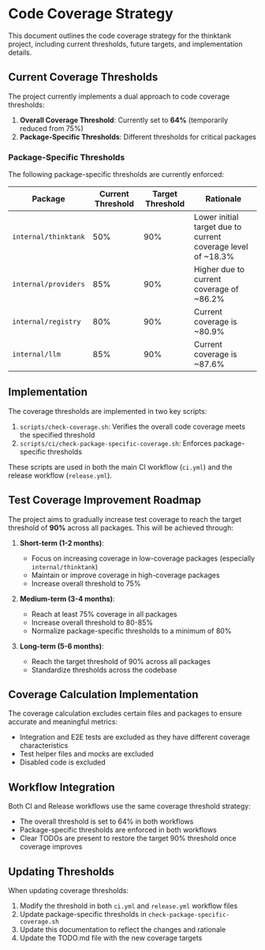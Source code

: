 # Code Coverage Strategy

This document outlines the code coverage strategy for the thinktank project, including current thresholds, future targets, and implementation details.

## Current Coverage Thresholds

The project currently implements a dual approach to code coverage thresholds:

1. **Overall Coverage Threshold**: Currently set to **64%** (temporarily reduced from 75%)
2. **Package-Specific Thresholds**: Different thresholds for critical packages

### Package-Specific Thresholds

The following package-specific thresholds are currently enforced:

| Package | Current Threshold | Target Threshold | Rationale |
|---------|------------------|-----------------|-----------|
| `internal/thinktank` | 50% | 90% | Lower initial target due to current coverage level of ~18.3% |
| `internal/providers` | 85% | 90% | Higher due to current coverage of ~86.2% |
| `internal/registry` | 80% | 90% | Current coverage is ~80.9% |
| `internal/llm` | 85% | 90% | Current coverage is ~87.6% |

## Implementation

The coverage thresholds are implemented in two key scripts:

1. `scripts/check-coverage.sh`: Verifies the overall code coverage meets the specified threshold
2. `scripts/ci/check-package-specific-coverage.sh`: Enforces package-specific thresholds

These scripts are used in both the main CI workflow (`ci.yml`) and the release workflow (`release.yml`).

## Test Coverage Improvement Roadmap

The project aims to gradually increase test coverage to reach the target threshold of **90%** across all packages. This will be achieved through:

1. **Short-term (1-2 months)**:
   - Focus on increasing coverage in low-coverage packages (especially `internal/thinktank`)
   - Maintain or improve coverage in high-coverage packages
   - Increase overall threshold to 75%

2. **Medium-term (3-4 months)**:
   - Reach at least 75% coverage in all packages
   - Increase overall threshold to 80-85%
   - Normalize package-specific thresholds to a minimum of 80%

3. **Long-term (5-6 months)**:
   - Reach the target threshold of 90% across all packages
   - Standardize thresholds across the codebase

## Coverage Calculation Implementation

The coverage calculation excludes certain files and packages to ensure accurate and meaningful metrics:

- Integration and E2E tests are excluded as they have different coverage characteristics
- Test helper files and mocks are excluded
- Disabled code is excluded

## Workflow Integration

Both CI and Release workflows use the same coverage threshold strategy:

- The overall threshold is set to 64% in both workflows
- Package-specific thresholds are enforced in both workflows
- Clear TODOs are present to restore the target 90% threshold once coverage improves

## Updating Thresholds

When updating coverage thresholds:

1. Modify the threshold in both `ci.yml` and `release.yml` workflow files
2. Update package-specific thresholds in `check-package-specific-coverage.sh`
3. Update this documentation to reflect the changes and rationale
4. Update the TODO.md file with the new coverage targets
